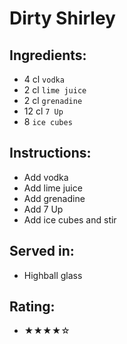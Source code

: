 # Dirty Shirley

## Ingredients:
- 4 cl `vodka`
- 2 cl `lime juice`
- 2 cl `grenadine` <!-- - 1 cl `grenadine` -->
- 12 cl `7 Up`
- 8 `ice cubes`

## Instructions:
- Add vodka
- Add lime juice
- Add grenadine
- Add 7 Up
- Add ice cubes and stir

## Served in:
- Highball glass

## Rating:
- ★★★★☆